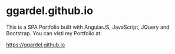 # ggardel.github.io



This is a SPA Portfolio built with AngularJS, JavaScript, JQuery and Bootstrap.
You can visti my Portfolio at: 

https://ggardel.github.io




